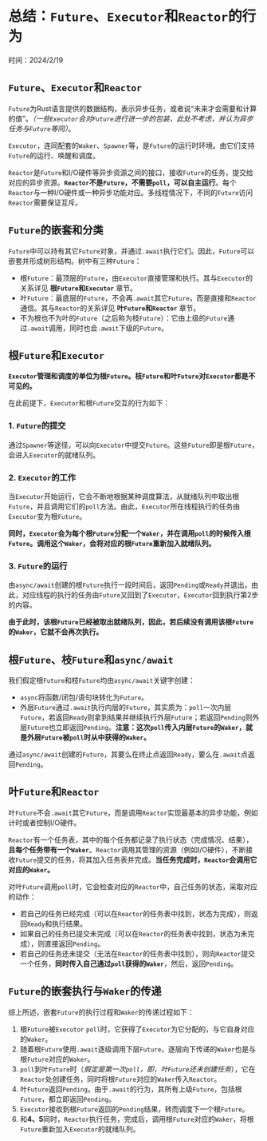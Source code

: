 ﻿# 总结：`Future`、`Executor`和`Reactor`的行为

时间：2024/2/19

## `Future`、`Executor`和`Reactor`

`Future`为Rust语言提供的数据结构，表示异步任务，或者说“未来才会需要和计算的值”。*（一些`Executor`会对`Future`进行进一步的包装，此处不考虑，并认为异步任务与`Future`等同）*。

`Executor`，连同配套的`Waker`、`Spawner`等，是`Future`的运行时环境。由它们支持`Future`的运行、唤醒和调度。

`Reactor`是`Future`和I/O硬件等异步资源之间的接口，接收`Future`的任务，提交给对应的异步资源。**`Reactor`不是`Future`，不需要`poll`，可以自主运行**。每个`Reactor`与一种I/O硬件或一种异步功能对应。多线程情况下，不同的`Future`访问`Reactor`需要保证互斥。

## `Future`的嵌套和分类

`Future`中可以持有其它`Future`对象，并通过`.await`执行它们。因此，`Future`可以嵌套并形成树形结构。树中有三种`Future`：

- 根`Future`：最顶层的`Future`，由`Executor`直接管理和执行。其与`Executor`的关系详见 **根`Future`和`Executor`** 章节。
- 叶`Future`：最底层的`Future`，不会再`.await`其它`Future`，而是直接和`Reactor`通信。其与`Reactor`的关系详见 **叶`Future`和`Reactor`** 章节。
- 不为根也不为叶的`Future`（之后称为枝`Future`）：它由上级的`Future`通过`.await`调用，同时也会`.await`下级的`Future`。

## 根`Future`和`Executor`

**`Executor`管理和调度的单位为根`Future`。枝`Future`和叶`Future`对`Executor`都是不可见的。**

在此前提下，`Executor`和根`Future`交互的行为如下：

### 1. `Future`的提交

通过`Spawner`等途径，可以向`Executor`中提交`Future`。这些`Future`即是根`Future`，会进入`Executor`的就绪队列。

### 2. `Executor`的工作

当`Executor`开始运行，它会不断地根据某种调度算法，从就绪队列中取出根`Future`，并且调用它们的`poll`方法。由此，`Executor`所在线程执行的任务由`Executor`变为根`Future`。

**同时，`Executor`会为每个根`Future`分配一个`Waker`，并在调用`poll`的时候传入根`Future`。调用这个`Waker`，会将对应的根`Future`重新加入就绪队列。**

### 3. `Future`的运行

由`async/await`创建的根`Future`执行一段时间后，返回`Pending`或`Ready`并退出，由此，对应线程的执行的任务由`Future`又回到了`Executor`，`Executor`回到执行第2步的内容。

**由于此时，该根`Future`已经被取出就绪队列，因此，若后续没有调用该根`Future`的`Waker`，它就不会再次执行。**

## 根`Future`、枝`Future`和`async/await`

我们假定根`Future`和枝`Future`均由`async/await`关键字创建：

- `async`将函数/闭包/语句块转化为`Future`。
- 外层`Future`通过`.await`执行内层的`Future`，其实质为：`poll`一次内层`Future`，若返回`Ready`则拿到结果并继续执行外层`Future`；若返回`Pending`则外层`Future`也立即返回`Pending`。**注意：这次`poll`传入内层`Future`的`Waker`，就是外层`Future`被`poll`时从中获得的`Waker`。**

通过`async/await`创建的`Future`，其要么在终止点返回`Ready`，要么在`.await`点返回`Pending`。

## 叶`Future`和`Reactor`

叶`Future`不会`.await`其它`Future`，而是调用`Reactor`实现最基本的异步功能，例如计时或者控制I/O硬件。

`Reactor`有一个任务表，其中的每个任务都记录了执行状态（完成情况、结果），**且每个任务带有一个`Waker`**。`Reactor`调用其管理的资源（例如I/O硬件），不断接收`Future`提交的任务，将其加入任务表并完成。**当任务完成时，`Reactor`会调用它对应的`Waker`。**

对叶`Future`调用`poll`时，它会检查对应的`Reactor`中，自己任务的状态，采取对应的动作：

- 若自己的任务已经完成（可以在`Reactor`的任务表中找到，状态为完成），则返回`Ready`和执行结果。
- 如果自己的任务已提交未完成（可以在`Reactor`的任务表中找到，状态为未完成），则直接返回`Pending`。
- 若自己的任务还未提交（无法在`Reactor`的任务表中找到），则向`Reactor`提交一个任务，**同时传入自己通过`poll`获得的`Waker`**，然后，返回`Pending`。

## `Future`的嵌套执行与`Waker`的传递

综上所述，嵌套`Future`的执行过程和`Waker`的传递过程如下：

1. 根`Future`被`Executor` `poll`时，它获得了`Executor`为它分配的，与它自身对应的`Waker`。
2. 随着根`Future`使用`.await`逐级调用下层`Future`，逐层向下传递的`Waker`也是与根`Future`对应的`Waker`。
3. `poll`到叶`Future`时（*假定是第一次`poll`，即，叶`Future`还未创建任务*），它在`Reactor`处创建任务，同时将根`Future`对应的`Waker`传入`Reactor`。
4. 叶`Future`返回`Pending`。由于`.await`的行为，其所有上级`Future`，包括根`Future`，都立即返回`Pending`。
5. `Executor`接收到根`Future`返回的`Pending`结果，转而调度下一个根`Future`。
6. 和**4、5**同时，`Reactor`执行任务，完成后，调用根`Future`对应的`Waker`，将根`Future`重新加入`Executor`的就绪队列。